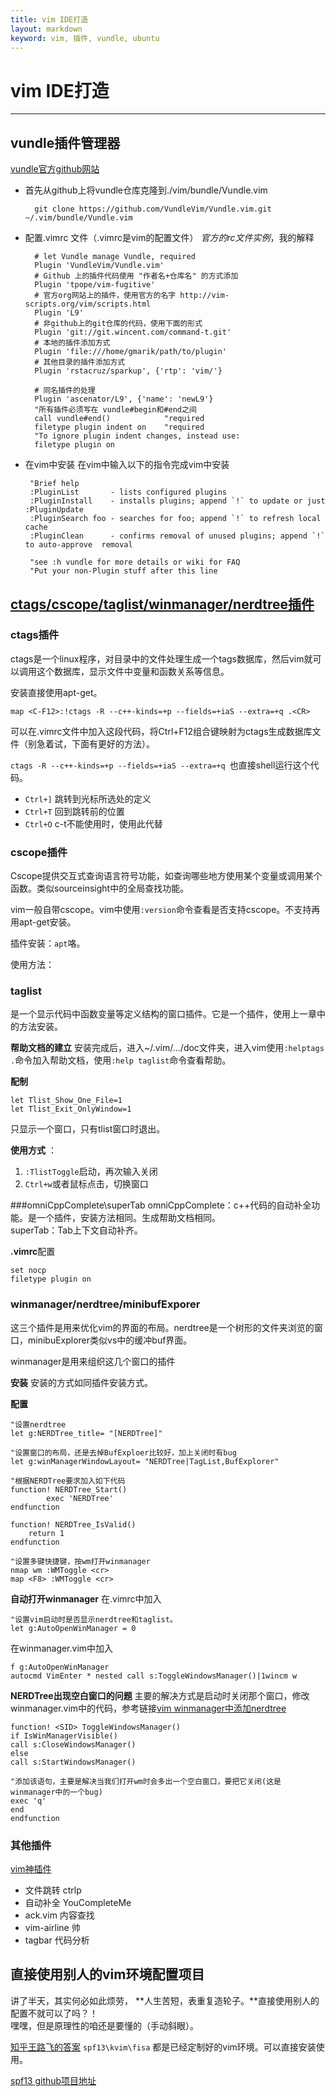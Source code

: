 ```yaml
---
title: vim IDE打造
layout: markdown
keyword: vim, 插件, vundle, ubuntu
---
```


# vim IDE打造

---------------------

## vundle插件管理器
[vundle官方github网站](https://github.com/VundleVim/Vundle.vim)

* 首先从github上将vundle仓库克隆到./vim/bundle/Vundle.vim  

		git clone https://github.com/VundleVim/Vundle.vim.git ~/.vim/bundle/Vundle.vim

* 配置.vimrc 文件（.vimrc是vim的配置文件） *官方的rc文件实例*，我的解释

		# let Vundle manage Vundle, required
		Plugin 'VundleVim/Vundle.vim'
		# Github 上的插件代码使用 "作者名+仓库名" 的方式添加  
		Plugin 'tpope/vim-fugitive'  
		# 官方org网站上的插件，使用官方的名字 http://vim-scripts.org/vim/scripts.html  
		Plugin 'L9'  
		# 非github上的git仓库的代码，使用下面的形式  
		Plugin 'git://git.wincent.com/command-t.git'  
		# 本地的插件添加方式  
		Plugin 'file:///home/gmarik/path/to/plugin'  
		# 其他目录的插件添加方式  
		Plugin 'rstacruz/sparkup', {'rtp': 'vim/'}  
		
		# 同名插件的处理  
		Plugin 'ascenator/L9', {'name': 'newL9'}  
		"所有插件必须写在 vundle#begin和#end之间  
		call vundle#end()            "required  
		filetype plugin indent on    "required  
		"To ignore plugin indent changes, instead use:  
		filetype plugin on  


*  在vim中安装
在vim中输入以下的指令完成vim中安装  

		"Brief help  
		:PluginList       - lists configured plugins  
		:PluginInstall    - installs plugins; append `!` to update or just :PluginUpdate  
		:PluginSearch foo - searches for foo; append `!` to refresh local cache  
		:PluginClean      - confirms removal of unused plugins; append `!` to auto-approve  removal  
		 
		"see :h vundle for more details or wiki for FAQ  
		"Put your non-Plugin stuff after this line  


## [ctags/cscope/taglist/winmanager/nerdtree插件](http://blog.csdn.net/bokee/article/details/6633193)

### ctags插件
ctags是一个linux程序，对目录中的文件处理生成一个tags数据库，然后vim就可以调用这个数据库，显示文件中变量和函数关系等信息。

安装直接使用apt-get。  

	map <C-F12>:!ctags -R --c++-kinds=+p --fields=+iaS --extra=+q .<CR>

可以在.vimrc文件中加入这段代码，将Ctrl+F12组合键映射为ctags生成数据库文件（别急着试，下面有更好的方法）。

`ctags -R --c++-kinds=+p --fields=+iaS --extra=+q `也直接shell运行这个代码。

* `Ctrl+]` 跳转到光标所选处的定义
* `Ctrl+T`  回到跳转前的位置
* `Ctrl+O`  c-t不能使用时，使用此代替

### cscope插件
Cscope提供交互式查询语言符号功能，如查询哪些地方使用某个变量或调用某个函数。类似sourceinsight中的全局查找功能。

vim一般自带cscope。vim中使用`:version`命令查看是否支持cscope。不支持再用apt-get安装。

插件安装：`apt`咯。

使用方法：

### taglist
是一个显示代码中函数变量等定义结构的窗口插件。它是一个插件，使用上一章中的方法安装。

**帮助文档的建立**
安装完成后，进入~/.vim/.../doc文件夹，进入vim使用`:helptags .`命令加入帮助文档，使用`:help taglist`命令查看帮助。

**配制**

	let Tlist_Show_One_File=1  
	let Tlist_Exit_OnlyWindow=1 


只显示一个窗口，只有tlist窗口时退出。

**使用方式** ：
1. `:TlistToggle`启动，再次输入关闭
2. `Ctrl+w`或者鼠标点击，切换窗口

###omniCppComplete\superTab
omniCppComplete：c++代码的自动补全功能。是一个插件，安装方法相同。生成帮助文档相同。  
superTab：Tab上下文自动补齐。

**.vimrc**配置

	set nocp  
	filetype plugin on  

### winmanager/nerdtree/minibufExporer
这三个插件是用来优化vim的界面的布局。nerdtree是一个树形的文件夹浏览的窗口，minibuExplorer类似vs中的缓冲buf界面。

winmanager是用来组织这几个窗口的插件

**安装**
安装的方式如同插件安装方式。

**配置**  

	"设置nerdtree
	let g:NERDTree_title= "[NERDTree]"

	"设置窗口的布局，还是去掉BufExploer比较好，加上关闭时有bug
	let g:winManagerWindowLayout= "NERDTree|TagList,BufExplorer" 

	"根据NERDTree要求加入如下代码
	function! NERDTree_Start()  
	        exec 'NERDTree'  
	endfunction  
	      
	function! NERDTree_IsValid() 
		return 1 
	endfunction

	"设置多键快捷键，按wm打开winmanager
	nmap wm :WMToggle <cr>
	map <F8> :WMToggle <cr>

**自动打开winmanager**
在.vimrc中加入

	"设置vim启动时是否显示nerdtree和taglist。
	let g:AutoOpenWinManager = 0 

在winmanager.vim中加入

	f g:AutoOpenWinManager
	autocmd VimEnter * nested call s:ToggleWindowsManager()|1wincm w 

**NERDTree出现空白窗口的问题**
主要的解决方式是启动时关闭那个窗口，修改winmanager.vim中的代码，参考链接[vim winmanager中添加nerdtree](http://blog.csdn.net/oxp7085915/article/details/22994621)

	function! <SID> ToggleWindowsManager()
	if IsWinManagerVisible()
	call s:CloseWindowsManager()
	else
	call s:StartWindowsManager()

	"添加该语句，主要是解决当我们打开wm时会多出一个空白窗口，要把它关闭(这是winmanager中的一个bug)
	exec 'q' 
	end
	endfunction


### 其他插件 ###

[vim神插件](http://www.zlovezl.cn/articles/vim-plugins-cannot-live-without/)

* 文件跳转 ctrlp
* 自动补全 YouCompleteMe
* ack.vim 内容查找
* vim-airline 帅
* tagbar 代码分析




## 直接使用别人的vim环境配置项目
讲了半天，其实何必如此烦劳， **人生苦短，表重复造轮子。**直接使用别人的配置不就可以了吗？！  
嘿嘿，但是原理性的咱还是要懂的（手动斜眼）。

[知乎王路飞的答案](https://www.zhihu.com/question/19836903/answer/103522735?from=profile_answer_card)
 `spf13\kvim\fisa` 都是已经定制好的vim环境。可以直接安装使用。

 [spf13 github项目地址](https://github.com/spf13/spf13-vim)

 